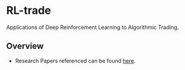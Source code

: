 # RL-trade
Applications of Deep Reinforcement Learning to Algorithmic Trading.

## Overview  
- Research Papers referenced can be found [here](Literature_Review).
